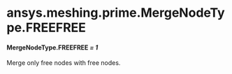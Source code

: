# ansys.meshing.prime.MergeNodeType.FREEFREE



#### MergeNodeType.FREEFREE *= 1*

Merge only free nodes with free nodes.

<!-- !! processed by numpydoc !! -->
